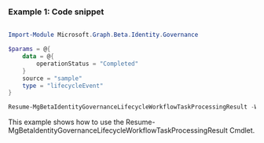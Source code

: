 ### Example 1: Code snippet

```powershell

Import-Module Microsoft.Graph.Beta.Identity.Governance

$params = @{
	data = @{
		operationStatus = "Completed"
	}
	source = "sample"
	type = "lifecycleEvent"
}

Resume-MgBetaIdentityGovernanceLifecycleWorkflowTaskProcessingResult -WorkflowId $workflowId -TaskId $taskId -TaskProcessingResultId $taskProcessingResultId -BodyParameter $params

```
This example shows how to use the Resume-MgBetaIdentityGovernanceLifecycleWorkflowTaskProcessingResult Cmdlet.

